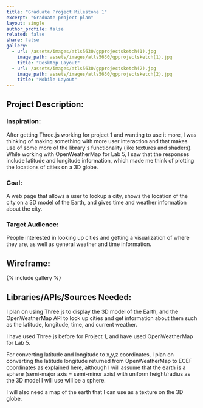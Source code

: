 ```yaml
---
title: "Graduate Project Milestone 1"
excerpt: "Graduate project plan"
layout: single
author_profile: false
related: false
share: false
gallery:
  - url: /assets/images/atls5630/gpprojectsketch(1).jpg
    image_path: assets/images/atls5630/gpprojectsketch(1).jpg
    title: "Desktop Layout"
  - url: /assets/images/atls5630/gpprojectsketch(2).jpg
    image_path: assets/images/atls5630/gpprojectsketch(2).jpg
    title: "Mobile Layout"
---
```


## Project Description:

### Inspiration:
After getting Three.js working for project 1 and wanting to use it more, I was thinking of making something with more user interaction and that makes use of some more of the library's functionality (like textures and shaders). While working with OpenWeatherMap for Lab 5, I saw that the responses include latitude and longitude information, which made me think of plotting the locations of cities on a 3D globe.

### Goal:
A web page that allows a user to lookup a city, shows the location of the city on a 3D model of the Earth, and gives time and weather information about the city.

### Target Audience:
People interested in looking up cities and getting a visualization of where they are, as well as general weather and time information.

## Wireframe:

{% include gallery %}

## Libraries/APIs/Sources Needed:
I plan on using Three.js to display the 3D model of the Earth, and the OpenWeatherMap API to look up cities and get information about them such as the latitude, longitude, time, and current weather.

I have used Three.js before for Project 1, and have used OpenWeatherMap for Lab 5.

For converting latitude and longitude to x,y,z coordinates, I plan on converting the latitude longitude returned from OpenWeatherMap to ECEF coordinates as explained [here](https://en.wikipedia.org/wiki/Geographic_coordinate_conversion), although I will assume that the earth is a sphere (semi-major axis = semi-minor axis) with uniform height/radius as the 3D model I will use will be a sphere.

I will also need a map of the earth that I can use as a texture on the 3D globe.

